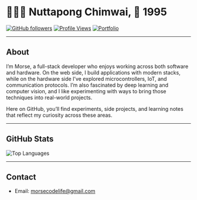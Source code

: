 # 👨🏽‍💻 Nuttapong Chimwai, 🎂 1995

[![GitHub followers](https://img.shields.io/github/followers/morsecodelife?label=Followers&style=flat&color=ff6f00&labelColor=6a0dad)](https://github.com/morsecodelife)
[![Profile Views](https://komarev.com/ghpvc/?username=morsecodelife&style=flat&color=ff6f00&label=Profile%20Views)](https://github.com/morsecodelife)
[![Portfolio](https://img.shields.io/badge/Portfolio-Website-ff6f00?style=flat&logo=vercel&logoColor=white&labelColor=6a0dad)](https://morsecodelife.vercel.app)

---

## About
I’m Morse, a full-stack developer who enjoys working across both software and hardware. On the web side, I build applications with modern stacks, while on the hardware side I’ve explored microcontrollers, IoT, and communication protocols. I’m also fascinated by deep learning and computer vision, and I like experimenting with ways to bring those techniques into real-world projects.

Here on GitHub, you’ll find experiments, side projects, and learning notes that reflect my curiosity across these areas.

---

## GitHub Stats

![Top Languages](https://github-readme-stats.vercel.app/api/top-langs/?username=morsecodelife&layout=compact&theme=default&hide_border=true)

---

## Contact
- Email: morsecodelife@gmail.com
